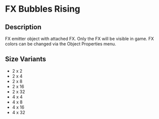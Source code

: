 # FX Bubbles Rising

## Description

FX emitter object with attached FX. Only the FX will be visible in game. FX colors can be changed via the Object Properties menu.

## Size Variants

* 2 x 2
* 2 x 4
* 2 x 8
* 2 x 16
* 2 x 32
* 4 x 4
* 4 x 8
* 4 x 16
* 4 x 32

